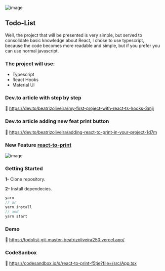 ![image](https://user-images.githubusercontent.com/65451957/133009423-0dd2527e-96a3-4308-a402-7b513b4b7884.png)

## Todo-List
Well, the project that will be presented is very simple, but served to consolidate basic knowledge about React, I chose to use typescript, because the code becomes more readable and simple, but if you prefer you can use normal javascript.

### The project will use:

- Typescript
- React Hooks
- Material UI

### Dev.to article with step by step
🔗 https://dev.to/beatrizoliveira/my-first-project-with-react-ts-hooks-3mji

### Dev.to article adding new feat print button 
🔗 https://dev.to/beatrizoliveira/adding-react-to-print-in-your-project-1d7m

### New Feature [react-to-print](https://github.com/gregnb/react-to-print)
![image](https://user-images.githubusercontent.com/65451957/133009303-393635bd-0c71-4de1-ac50-51ce0d53f75e.png)

### Getting Started
**1-** Clone repository.

**2-** Install dependecies.
```js
yarn
// or
yarn install
// and
yarn start
```

### Demo
🔗 https://todolist-git-master-beatrizoliveira250.vercel.app/

### CodeSanbox
🔗 https://codesandbox.io/s/react-to-print-f5tje?file=/src/App.tsx
